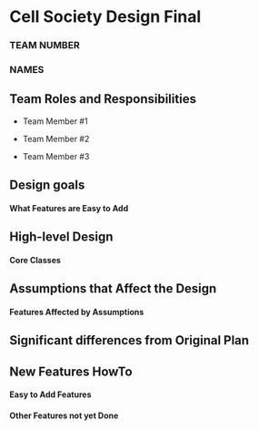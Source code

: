 # Cell Society Design Final

### TEAM NUMBER

### NAMES

## Team Roles and Responsibilities

* Team Member #1

* Team Member #2

* Team Member #3

## Design goals

#### What Features are Easy to Add

## High-level Design

#### Core Classes

## Assumptions that Affect the Design

#### Features Affected by Assumptions

## Significant differences from Original Plan

## New Features HowTo

#### Easy to Add Features

#### Other Features not yet Done

